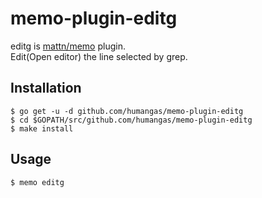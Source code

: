 # memo-plugin-editg
editg is [mattn/memo](https://github.com/mattn/memo) plugin.  
Edit(Open editor) the line selected by grep.

## Installation
```
$ go get -u -d github.com/humangas/memo-plugin-editg
$ cd $GOPATH/src/github.com/humangas/memo-plugin-editg
$ make install
```

## Usage
```
$ memo editg
```

